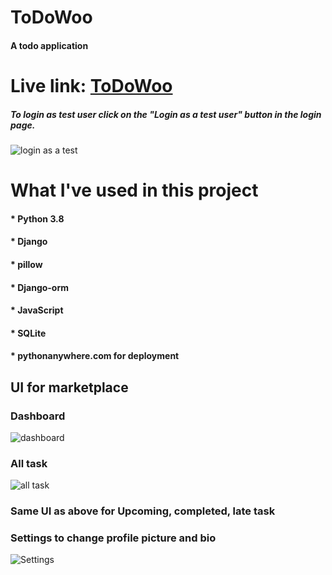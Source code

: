 # ToDoWoo
#### A todo application


# Live link: <a href="https://bappy.pythonanywhere.com/">ToDoWoo</a>

##### To login as test user click on the "Login as a test user" button in the login page.

![login as a test](https://user-images.githubusercontent.com/26277680/150353651-6999e490-786f-4887-bc98-46aa18cc38d7.png)


# What I've used in this project

#### * Python 3.8
#### * Django
#### * pillow
#### * Django-orm
#### * JavaScript
#### * SQLite
#### * pythonanywhere.com for deployment


<h2>UI for marketplace</h2>

### Dashboard

![dashboard](https://user-images.githubusercontent.com/26277680/150354139-bc7736d1-8acc-4ccf-ba44-95e4b828e2df.png)

### All task

![all task](https://user-images.githubusercontent.com/26277680/150354334-44592978-ed81-4489-9fc7-e21e99c31c0c.png)

### Same UI as above for Upcoming, completed, late task

### Settings to change profile picture and bio
![Settings](https://user-images.githubusercontent.com/26277680/150354929-9b90c654-5bd4-48bf-bc58-73c7522f9c77.png)




